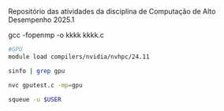 Repositório das atividades da disciplina de Computação de Alto Desempenho 2025.1

gcc -fopenmp -o kkkk kkkk.c


```bash
#GPU
module load compilers/nvidia/nvhpc/24.11

sinfo | grep gpu

nvc gputest.c -mp=gpu

squeue -u $USER
```